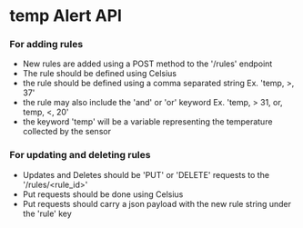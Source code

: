 # temp Alert API


###  For adding rules

- New rules are added using a POST method to the '/rules' endpoint
- The rule should be defined using Celsius
- the rule should be defined using a comma separated string Ex. 'temp, >, 37'
- the rule may also include the 'and' or  'or' keyword Ex. 'temp, > 31, or, temp, <, 20'  
- the keyword 'temp' will be a variable representing the temperature collected by the sensor


### For updating and deleting rules

- Updates and Deletes should be 'PUT' or 'DELETE' requests to the '/rules/<rule_id>'
- Put requests should be done using Celsius
- Put requests should carry a json payload with the new rule string under the 'rule' key

